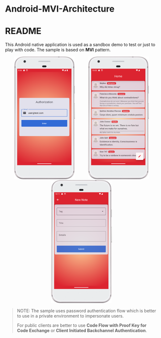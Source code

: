 # Android-MVI-Architecture

# README

This Android native application is used as a sandbox demo to test or just to play with code.
The sample is based on **MVI** pattern.

<p align="center">
<img src="/docs/login.png" width="200" alt="Login Preview" hspace="20">
<img src="/docs/list.png" width="200" alt="List Preview" hspace="20">
<img src="/docs/creation.png" width="200" alt="Note Creation Preview" hspace="20">
</p>

> NOTE: The sample uses password authentication flow
> which is better to use in a private environment to impersonate users.
>
> For public clients are better to use **Code Flow with Proof Key for Code Exchange** or **Client Initiated Backchannel Authentication**. 
